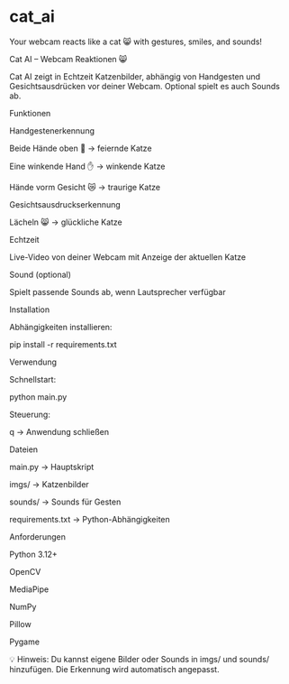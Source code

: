 # cat_ai
Your webcam reacts like a cat 😸 with gestures, smiles, and sounds!

Cat AI – Webcam Reaktionen 😸

Cat AI zeigt in Echtzeit Katzenbilder, abhängig von Handgesten und Gesichtsausdrücken vor deiner Webcam. Optional spielt es auch Sounds ab.

Funktionen

Handgestenerkennung

Beide Hände oben 🙌 → feiernde Katze

Eine winkende Hand ✋ → winkende Katze

Hände vorm Gesicht 😿 → traurige Katze

Gesichtsausdruckserkennung

Lächeln 😸 → glückliche Katze

Echtzeit

Live-Video von deiner Webcam mit Anzeige der aktuellen Katze

Sound (optional)

Spielt passende Sounds ab, wenn Lautsprecher verfügbar

Installation

Abhängigkeiten installieren:

pip install -r requirements.txt

Verwendung

Schnellstart:

python main.py


Steuerung:

q → Anwendung schließen

Dateien

main.py → Hauptskript

imgs/ → Katzenbilder

sounds/ → Sounds für Gesten

requirements.txt → Python-Abhängigkeiten

Anforderungen

Python 3.12+

OpenCV

MediaPipe

NumPy

Pillow

Pygame

💡 Hinweis: Du kannst eigene Bilder oder Sounds in imgs/ und sounds/ hinzufügen. Die Erkennung wird automatisch angepasst.
